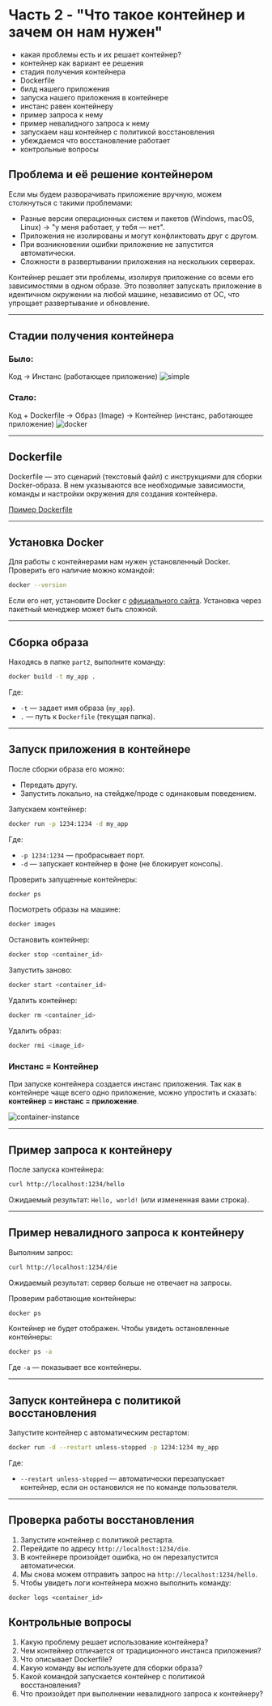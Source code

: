 # Часть 2 - "Что такое контейнер и зачем он нам нужен"

- какая проблемы есть и их решает контейнер?
- контейнер как вариант ее решения
- стадия получения контейнера
- Dockerfile
- билд нашего приложения
- запуска нашего приложения в контейнере
- инстанс равен контейнеру
- пример запроса к нему
- пример невалидного запроса к нему
- запускаем наш контейнер с политикой восстановления
- убеждаемся что восстановление работает
- контрольные вопросы

## Проблема и её решение контейнером

Если мы будем разворачивать приложение вручную, можем столкнуться с такими проблемами:

- Разные версии операционных систем и пакетов (Windows, macOS, Linux) → "у меня работает, у тебя — нет".
- Приложения не изолированы и могут конфликтовать друг с другом.
- При возникновении ошибки приложение не запустится автоматически.
- Сложности в развертывании приложения на нескольких серверах.

Контейнер решает эти проблемы, изолируя приложение со всеми его зависимостями в одном образе. Это позволяет запускать приложение в идентичном окружении на любой машине, независимо от ОС, что упрощает развертывание и обновление.

---

## Стадии получения контейнера

### Было:

Код → Инстанс (работающее приложение)
![simple](./images/simple.png)

### Стало:

Код + Dockerfile → Образ (Image) → Контейнер (инстанс, работающее приложение)
![docker](./images/docker.png)

---

## Dockerfile

Dockerfile — это сценарий (текстовый файл) с инструкциями для сборки Docker-образа. В нем указываются все необходимые зависимости, команды и настройки окружения для создания контейнера.

[Пример Dockerfile](./Dockerfile)

---

## Установка Docker

Для работы с контейнерами нам нужен установленный Docker. Проверить его наличие можно командой:

```sh
docker --version
```

Если его нет, установите Docker с [официального сайта](https://www.docker.com/products/docker-desktop). Установка через пакетный менеджер может быть сложной.

---

## Сборка образа

Находясь в папке `part2`, выполните команду:

```sh
docker build -t my_app .
```

Где:

- `-t` — задает имя образа (`my_app`).
- `.` — путь к `Dockerfile` (текущая папка).

---

## Запуск приложения в контейнере

После сборки образа его можно:

- Передать другу.
- Запустить локально, на стейдже/проде с одинаковым поведением.

Запускаем контейнер:

```sh
docker run -p 1234:1234 -d my_app
```

Где:

- `-p 1234:1234` — пробрасывает порт.
- `-d` — запускает контейнер в фоне (не блокирует консоль).

Проверить запущенные контейнеры:

```sh
docker ps
```

Посмотреть образы на машине:

```sh
docker images
```

Остановить контейнер:

```sh
docker stop <container_id>
```

Запустить заново:

```sh
docker start <container_id>
```

Удалить контейнер:

```sh
docker rm <container_id>
```

Удалить образ:

```sh
docker rmi <image_id>
```

### Инстанс = Контейнер

При запуске контейнера создается инстанс приложения. Так как в контейнере чаще всего одно приложение, можно упростить и сказать: **контейнер = инстанс = приложение**.

![container-instance](./images/container-instance.png)

---

## Пример запроса к контейнеру

После запуска контейнера:

```sh
curl http://localhost:1234/hello
```

Ожидаемый результат: `Hello, world!` (или измененная вами строка).

---

## Пример невалидного запроса к контейнеру

Выполним запрос:

```sh
curl http://localhost:1234/die
```

Ожидаемый результат: сервер больше не отвечает на запросы.

Проверим работающие контейнеры:

```sh
docker ps
```

Контейнер не будет отображен. Чтобы увидеть остановленные контейнеры:

```sh
docker ps -a
```

Где `-a` — показывает все контейнеры.

---

## Запуск контейнера с политикой восстановления

Запустите контейнер с автоматическим рестартом:

```sh
docker run -d --restart unless-stopped -p 1234:1234 my_app
```

Где:

- `--restart unless-stopped` — автоматически перезапускает контейнер, если он остановился не по команде пользователя.

---

## Проверка работы восстановления

1. Запустите контейнер с политикой рестарта.
2. Перейдите по адресу `http://localhost:1234/die`.
3. В контейнере произойдет ошибка, но он перезапустится автоматически.
4. Мы снова можем отправить запрос на `http://localhost:1234/hello`.
5. Чтобы увидеть логи контейнера можно выполнить команду:

```
docker logs <container_id>
```

## Контрольные вопросы

1. Какую проблему решает использование контейнера?
2. Чем контейнер отличается от традиционного инстанса приложения?
3. Что описывает Dockerfile?
4. Какую команду вы используете для сборки образа?
5. Какой командой запускается контейнер с политикой восстановления?
6. Что произойдет при выполнении невалидного запроса к контейнеру?
